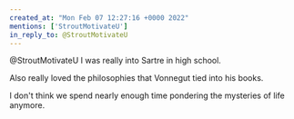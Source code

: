 ```yaml
---
created_at: "Mon Feb 07 12:27:16 +0000 2022"
mentions: ['StroutMotivateU']
in_reply_to: @StroutMotivateU
---
```


@StroutMotivateU I was really into Sartre in high school. 

Also really loved the philosophies that Vonnegut tied into his books. 

I don't think we spend nearly enough time pondering the mysteries of life anymore.